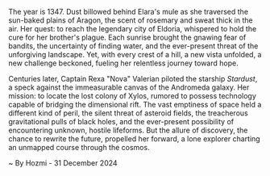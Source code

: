 
The year is 1347.  Dust billowed behind Elara's mule as she traversed the sun-baked plains of Aragon, the scent of rosemary and sweat thick in the air. Her quest: to reach the legendary city of Eldoria, whispered to hold the cure for her brother's plague.  Each sunrise brought the gnawing fear of bandits, the uncertainty of finding water, and the ever-present threat of the unforgiving landscape.  Yet, with every crest of a hill, a new vista unfolded, a new challenge beckoned, fueling her relentless journey toward hope.

Centuries later, Captain Rexa "Nova" Valerian piloted the starship *Stardust*, a speck against the immeasurable canvas of the Andromeda galaxy. Her mission: to locate the lost colony of Xylos, rumored to possess technology capable of bridging the dimensional rift.  The vast emptiness of space held a different kind of peril, the silent threat of asteroid fields, the treacherous gravitational pulls of black holes, and the ever-present possibility of encountering unknown, hostile lifeforms.  But the allure of discovery, the chance to rewrite the future, propelled her forward, a lone explorer charting an unmapped course through the cosmos.

~ By Hozmi - 31 December 2024
